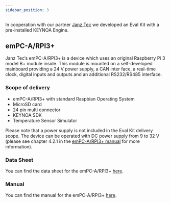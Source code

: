 ```yaml
---
sidebar_position: 3
---
```

In cooperation with our partner [Janz Tec](https://www.janztec.com/en/) we developed an Eval Kit with a pre-installed KEYNOA Engine.

## emPC-A/RPI3+
Janz Tec‘s emPC-A/RPI3+ is a device which uses an original Raspberry Pi 3 model B+ module inside. This module is mounted on a self-developed mainboard providing a 24 V power supply, a CAN inter face, a real-time clock, digital inputs and outputs and an additional RS232/RS485 interface.

### Scope of delivery
- emPC-A/RPI3+ with standard Raspbian Operating System
- MicroSD card
- 24 pin multi connector
- KEYNOA SDK
- Temperature Sensor Simulator

Please note that a power supply is not included in the Eval Kit delivery scope. The device can be operated with DC power supply from 9 to 32 V (please see chapter 4.2.1 in the [emPC-A/RPI3+ manual](https://www.janztec.com/wp-content/uploads/2022/07/manual_empc-arpi3plus.pdf) for more information). 

### Data Sheet
You can find the data sheet for the emPC-A/RPI3+ [here](https://www.janztec.com/wp-content/uploads/2022/04/datasheet_empc-a_RPI3.pdf). 

### Manual
You can find the manual for the emPC-A/RPI3+ [here](https://www.janztec.com/wp-content/uploads/2022/07/manual_empc-arpi3plus.pdf).
